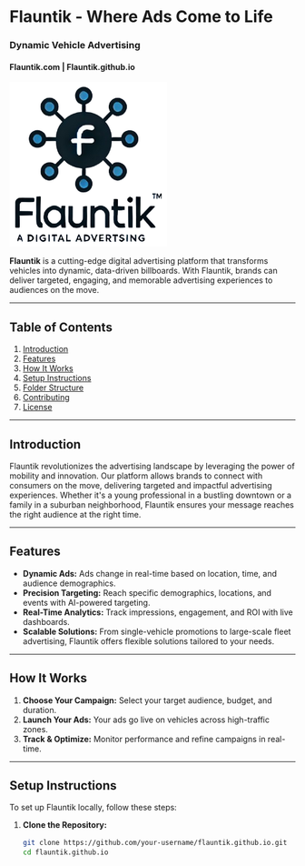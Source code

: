 # Flauntik - Where Ads Come to Life
### Dynamic Vehicle Advertising
#### Flauntik.com | Flauntik.github.io

![Flauntik Logo](assets/logo.png)

**Flauntik** is a cutting-edge digital advertising platform that transforms vehicles into dynamic, data-driven billboards. With Flauntik, brands can deliver targeted, engaging, and memorable advertising experiences to audiences on the move.

---

## Table of Contents
1. [Introduction](#introduction)
2. [Features](#features)
3. [How It Works](#how-it-works)
4. [Setup Instructions](#setup-instructions)
5. [Folder Structure](#folder-structure)
6. [Contributing](#contributing)
7. [License](#license)

---

## Introduction
Flauntik revolutionizes the advertising landscape by leveraging the power of mobility and innovation. Our platform allows brands to connect with consumers on the move, delivering targeted and impactful advertising experiences. Whether it's a young professional in a bustling downtown or a family in a suburban neighborhood, Flauntik ensures your message reaches the right audience at the right time.

---

## Features
- **Dynamic Ads:** Ads change in real-time based on location, time, and audience demographics.
- **Precision Targeting:** Reach specific demographics, locations, and events with AI-powered targeting.
- **Real-Time Analytics:** Track impressions, engagement, and ROI with live dashboards.
- **Scalable Solutions:** From single-vehicle promotions to large-scale fleet advertising, Flauntik offers flexible solutions tailored to your needs.

---

## How It Works
1. **Choose Your Campaign:** Select your target audience, budget, and duration.
2. **Launch Your Ads:** Your ads go live on vehicles across high-traffic zones.
3. **Track & Optimize:** Monitor performance and refine campaigns in real-time.

---

## Setup Instructions
To set up Flauntik locally, follow these steps:

1. **Clone the Repository:**
   ```bash
   git clone https://github.com/your-username/flauntik.github.io.git
   cd flauntik.github.io
